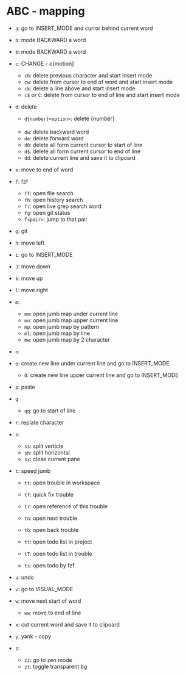 # ABC - mapping

- `a`: go to INSERT_MODE and curror behind current word
- `b`: mode BACKWARD a word
- `b`: mode BACKWARD a word

- `c`: CHANGE - c{motion}

  - `ch`: delete previous character and start insert mode
  - `cw`: delete from cursor to end of word and start insert mode
  - `ck`: delete a line above and start insert mode
  - `c$` or `C`: delete from cursor to end of line and start insert mode

- `d`: delete

  - `d{number}<option>`: delete {number} <option>
  - `dw`: delete backward word
  - `de`: delete forward word
  - `d0`: delete all form current cursor to start of line
  - `d$`: delete all form current cursor to end of line
  - `dd`: delete current line and save it to clipoard

- `e`: move to end of word

- `f`: fzf

  - `ff`: open file search
  - `fh`: open history search
  - `fr`: open live grep search word
  - `fg`: open git status
  - `f<pair>`: jump to that pair

- `g`: git
- `h`: move left
- `i`: go to INSERT_MODE
- `J`: move down
- `k`: move up
- `l`: move right
- `m`:

  - `mm`: open jumb map under current line
  - `mn`: open jumb map upper current line
  - `mp`: open jumb map by pattern
  - `ml`: open jumb map by line
  - `mw`: open jumb map by 2 character

- `n`:

- `o`: create new line under current line and go to INSERT_MODE

  - `O`: create new line upper current line and go to INSERT_MODE

- `p`: paste

- `q`

  - `qq`: go to start of line

- `r`: replate character

- `s`:

  - `ss`: split verticle
  - `sh`: split horizontal
  - `sx`: close current pane

- `t`: speed jumb

  - `tt`: open trouble in workspace
  - `tf`: quick fix trouble
  - `tr`: open reference of this trouble
  - `tn`: open next trouble
  - `tb`: open back trouble

  - `tt`: open todo list in project
  - `tT`: open todo list in trouble
  - `ts`: open todo by fzf

- `u`: undo
- `v`: go to VISUAL_MODE

- `w`: move next start of word

  - `ww`: move to end of line

- `x`: cut current word and save it to clipoard
- `y`: yank - copy
- `z`:
  - `zz`: go to zen mode
  - `zt`: toggle transparent bg
